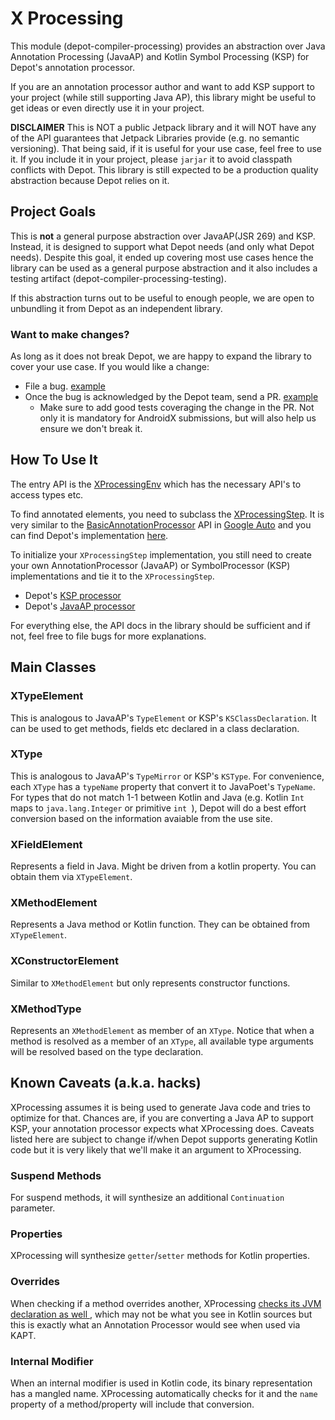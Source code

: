 # X Processing

This module (depot-compiler-processing) provides an abstraction over Java Annotation Processing
(JavaAP) and Kotlin Symbol Processing (KSP) for Depot's annotation processor.

If you are an annotation processor author and want to add KSP support to your project (while still
supporting Java AP), this library might be useful to get ideas or even directly use it in your
project.

**DISCLAIMER**
This is NOT a public Jetpack library and it will NOT have any of the API guarantees that Jetpack
Libraries provide (e.g. no semantic versioning). That being said, if it is useful for your use
case, feel free to use it. If you include it in your project, please `jarjar` it to avoid classpath
conflicts with Depot.
This library is still expected to be a production quality abstraction because Depot relies on it.

## Project Goals
This is **not** a general purpose abstraction over JavaAP(JSR 269) and KSP. Instead, it is designed
to support what Depot needs (and only what Depot needs). Despite this goal, it ended up covering most
use cases hence the library can be used as a general purpose abstraction and it also includes a
testing artifact (depot-compiler-processing-testing).

If this abstraction turns out to be useful to enough people, we are open to unbundling it
from Depot as an independent library.

### Want to make changes?
As long as it does not break Depot, we are happy to expand the library to cover your use case. If you
would like a change:

* File a bug. [example](https://issuetracker.google.com/issues/182195680)
* Once the bug is acknowledged by the Depot team, send a PR.
[example](https://github.com/androidx/androidx/pull/137)
  * Make sure to add good tests coveraging the change in the PR. Not only it is mandatory for
  AndroidX submissions, but will also help us ensure we don't break it.


## How To Use It

The entry API is the [XProcessingEnv](src/main/java/com/zeoflow/depot/compiler/processing/XProcessingEnv.kt)
which has the necessary API's to access types etc.

To find annotated elements, you need to subclass the
[XProcessingStep](src/main/java/com/zeoflow/depot/compiler/processing/XProcessingStep.kt).
It is very similar to the
[BasicAnnotationProcessor](https://github.com/google/auto/blob/master/common/src/main/java/com/google/auto/common/BasicAnnotationProcessor.java)
API in [Google Auto](https://github.com/google/auto) and you can find Depot's implementation
[here](../compiler/src/main/kotlin/com/zeoflow/depot/DatabaseProcessingStep.kt).

To initialize your `XProcessingStep` implementation, you still need to create your own
 AnnotationProcessor (JavaAP) or SymbolProcessor (KSP) implementations and tie it to the
 `XProcessingStep`.
* Depot's [KSP processor](../compiler/src/main/kotlin/com/zeoflow/depot/DepotKspProcessor.kt)
* Depot's [JavaAP processor](../compiler/src/main/kotlin/com/zeoflow/depot/DepotProcessor.kt)

For everything else, the API docs in the library should be sufficient and if not, feel free to file
bugs for more explanations.

## Main Classes
### XTypeElement
This is analogous to JavaAP's `TypeElement` or KSP's `KSClassDeclaration`.
It can be used to get methods, fields etc declared in a class declaration.
### XType
This is analogous to JavaAP's `TypeMirror` or KSP's `KSType`.  For convenience, each
`XType` has a `typeName` property that convert it to JavaPoet's `TypeName`. For types that do not
match 1-1 between Kotlin and Java (e.g. Kotlin `Int` maps to `java.lang.Integer` or primitive `int
`), Depot will do a best effort conversion based on the information avaiable from the use site.
### XFieldElement
Represents a field in Java. Might be driven from a kotlin property.
You can obtain them via `XTypeElement`.
### XMethodElement
Represents a Java method or Kotlin function. They can be obtained from `XTypeElement`.
### XConstructorElement
Similar to `XMethodElement` but only represents constructor functions.
### XMethodType
Represents an `XMethodElement` as member of an `XType`. Notice that when a method is resolved as
a member of an `XType`, all available type arguments will be resolved based on the type
declaration.

## Known Caveats (a.k.a. hacks)
XProcessing assumes it is being used to generate Java code and tries to optimize for that. Chances
are, if you are converting a Java AP to support KSP, your annotation processor expects what
XProcessing does.
Caveats listed here are subject to change if/when Depot supports generating Kotlin code but it is
very likely that we'll make it an argument to XProcessing.

### Suspend Methods
For suspend methods, it will synthesize an additional `Continuation` parameter.

### Properties
XProcessing will synthesize `getter`/`setter` methods for Kotlin properties.

### Overrides
When checking if a method overrides another, XProcessing [checks its JVM declaration as well
](https://android-review.googlesource.com/c/platform/frameworks/support/+/1564504/11/depot/compiler-processing/src/main/java/com/zeoflow/depot/compiler/processing/ksp/ResolverExt.kt#68),
which may not be what you see in Kotlin sources but this is exactly what an Annotation Processor
would see when used via KAPT.

### Internal Modifier
When an internal modifier is used in Kotlin code, its binary representation has a mangled name.
XProcessing automatically checks for it and the `name` property of a method/property will include
that conversion.
